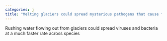 ```yaml
---
categories: j
title: "Melting glaciers could spread mysterious pathogens that cause future pandemics scientists warn"
---
```

Rushing water flowing out from glaciers could spread viruses and bacteria at a much faster rate across species